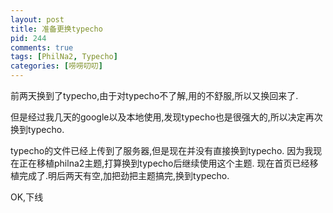 ```yaml
--- 
layout: post
title: 准备更换typecho
pid: 244
comments: true
tags: [PhilNa2, Typecho]
categories: [唠唠叨叨]
---
```

前两天换到了typecho,由于对typecho不了解,用的不舒服,所以又换回来了.

但是经过我几天的google以及本地使用,发现typecho也是很强大的,所以决定再次换到typecho.

typecho的文件已经上传到了服务器,但是现在并没有直接换到typecho.
因为我现在正在移植philna2主题,打算换到typecho后继续使用这个主题.
现在首页已经移植完成了.明后两天有空,加把劲把主题搞完,换到typecho.

OK,下线
